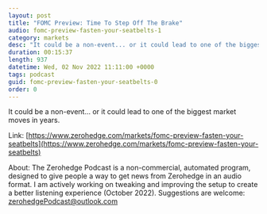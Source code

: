 ```yaml
---
layout: post
title: "FOMC Preview: Time To Step Off The Brake"
audio: fomc-preview-fasten-your-seatbelts-1
category: markets
desc: "It could be a non-event... or it could lead to one of the biggest market moves in years."
duration: 00:15:37
length: 937
datetime: Wed, 02 Nov 2022 11:11:00 +0000
tags: podcast
guid: fomc-preview-fasten-your-seatbelts-0
order: 0
---
```

It could be a non-event... or it could lead to one of the biggest market moves in years.

Link: [https://www.zerohedge.com/markets/fomc-preview-fasten-your-seatbelts](https://www.zerohedge.com/markets/fomc-preview-fasten-your-seatbelts)

About: The Zerohedge Podcast is a non-commercial, automated program, designed to give people a way to get news from Zerohedge in an audio format.  I am actively working on tweaking and improving the setup to create a better listening experience (October 2022).  Suggestions are welcome: [zerohedgePodcast@outlook.com](mailto:zerohedgePodcast@outlook.com)